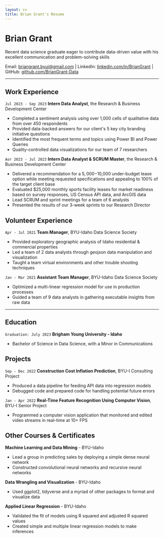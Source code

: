```yaml
---
layout: cv
title: Brian Grant's Resume
---
```


# Brian Grant
Recent data science graduate eager to contribute data-driven value with his excellent communication and problem-solving skills 
<div id="webaddress">
Email: <a href="mailto:briangrant.byui@gmail.com">briangrant.byui@gmail.com</a>
| LinkedIn: <a href="https://linkedin.com/in/BrianGrant">linkedin.com/in/BrianGrant</a>
| GitHub: <a href="https://github.com/BrianGrant-Data">github.com/BrianGrant-Data</a>

</div>

<!-- https://www.monique.tech/the-art-of-markdown -->


---


## Work Experience
`Jul 2023 - Sep 2023`
__Intern Data Analyst__, the Research & Business Development Center
- Completed a sentiment analysis using over 1,000 cells of qualitative data from over 450 respondents
- Provided data-backed answers for our client's 5 key city branding initiative questions
- Identified the most frequent terms and topics using Power BI and Power Queries
- Quality-controlled data visualizations for our team of 7 researchers

`Aor 2023 - Jul 2023`
__Intern Data Analyst & SCRUM Master__, the Research & Business Development Center
- Delivered a recommendation for a $5,000-$10,000 under-budget lease option while meeting requested specifications and appealing to 100% of the target client base
- Evaluated $25,000 monthly sports facility leases for market readiness based on survey responses, US Census API data, and ArcGIS data
- Lead SCRUM and sprint meetings for a team of 6 analysts 
- Presented the results of our 3-week sprints to our Research Director


## Volunteer Experience
`Apr - Jul 2021`
__Team Manager__, BYU-Idaho Data Science Society
- Provided exploratory geographic analysis of Idaho residential & commercial properties
- Led a team of 2 data analysts through geojson data manipulation and visualization
- Taught a team virtual environments and other trouble shooting techniques

`Jan - Mar 2021`
__Assistant Team Manager__, BYU-Idaho Data Science Society
- Optimized a multi-linear regression model for use in production processes
- Guided a team of 9 data analysts in gathering executable insights from raw data


---


## Education 
`Graduation: July 2023`
__Brigham Young University - Idaho__
- Bachelor of Science in Data Science, with a Minor in Communications


## Projects
`Sep - Dec 2022`
__Construction Cost Inflation Prediction__, BYU-I Consulting Project
- Produced a data pipeline for feeding API data into regression models
- Debugged code and prepared code for handling potential future errors

`Jan - Apr 2022`
__Real-Time Feature Recognition Using Computer Vision__, BYU-I Senior Project
- Programmed a computer vision application that monitored and edited video streams in real-time at 10+ FPS


## Other Courses & Certificates
__Machine Learning and Data Mining__ - BYU-Idaho
- Lead a group in predicting sales by deploying a simple dense neural network
- Constructed convolutional neural networks and recursive neural networks

__Data Wrangling and Visualization__ - BYU-Idaho
- Used ggplot2, tidyverse and a myriad of other packages to format and visualize data

__Applied Linear Regression__ - BYU-Idaho
- Validated the fit of models using R squared and adjusted R squared values
- Created simple and multiple linear regression models to make inferences
